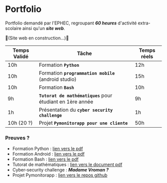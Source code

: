 # Portfolio
Portfolio demandé par l'EPHEC, regroupant ***60 heures*** d'activité extra-scolaire ainsi qu'un ***site web***.

👷(Site web en construction...)🚧

| Temps Validé | Tâche                                                      | Temps réels |
| ------------ | ---------------------------------------------------------- | ----------- |
| 10h          | Formation **`Python`**                                     | 12h         |
| 10h          | Formation **`programmation mobile`** (android studio)      | 15h         |
| 10h          | Formation **`Bash`**                                       | 10h         |
| 9h           | **`Tutorat de mathématiques`** pour étudiant en 1ère année | 9h          |
| 1h           | Présentation du **`cyber security challenge`**             | 1h          |
| 10h (20 ?)   | Projet **`Pymonitorapp pour une cliente`**                 | 50h         |

### Preuves ?

- Formation Python : [lien vers le pdf](https://github.com/momo007Dev/portfolio/blob/main/preuves/python.pdf)
- Formation Android : [lien vers le pdf](https://github.com/momo007Dev/portfolio/blob/main/preuves/android.pdf)
- Formation Bash : [lien vers le pdf](https://github.com/momo007Dev/portfolio/blob/main/preuves/bash.pdf)
- Tutorat de mathématiques : [lien vers le document pdf](https://github.com/momo007Dev/portfolio/blob/main/preuves/tutorat-9h.pdf)
- Cyber-security challenge : ***Madame Vroman ?***
- Projet Pymonitorapp : [lien vers le repos github](https://github.com/momo007Dev/pyMonitorApp)

